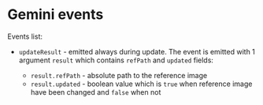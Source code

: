 # Gemini events

Events list:

* `updateResult` - emitted always during update. The event is emitted with 1 argument `result` which contains `refPath` and `updated` fields:

    * `result.refPath` - absolute path to the reference image
    * `result.updated` - boolean value which is `true` when reference image have been changed and `false` when not
